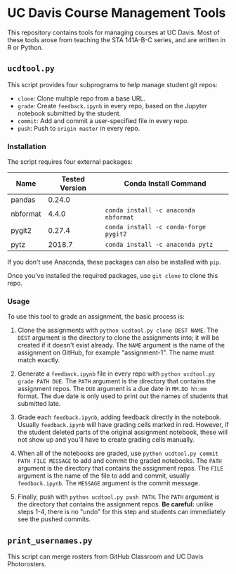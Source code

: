 # UC Davis Course Management Tools

This repository contains tools for managing courses at UC Davis. Most of these
tools arose from teaching the STA 141A-B-C series, and are written in R or
Python.

## `ucdtool.py`

This script provides four subprograms to help manage student git repos:

*   `clone`: Clone multiple repo from a base URL.
*   `grade`: Create `feedback.ipynb` in every repo, based on the Jupyter
    notebook submitted by the student.
*   `commit`: Add and commit a user-specified file in every repo.
*   `push`: Push to `origin master` in every repo.

### Installation

The script requires four external packages:

Name     | Tested Version | Conda Install Command
-------- | -------------- | ---------------------
pandas   | 0.24.0         |
nbformat | 4.4.0          | `conda install -c anaconda nbformat`
pygit2   | 0.27.4         | `conda install -c conda-forge pygit2`
pytz     | 2018.7         | `conda install -c anaconda pytz`

If you don't use Anaconda, these packages can also be installed with `pip`.

Once you've installed the required packages, use `git clone` to clone this
repo.

### Usage

To use this tool to grade an assignment, the basic process is:

1.  Clone the assignments with `python ucdtool.py clone DEST NAME`. The `DEST`
    argument is the directory to clone the assignments into; it will be created
    if it doesn't exist already. The `NAME` argument is the name of the
    assignment on GitHub, for example "assignment-1". The name must match
    exactly.

2.  Generate a `feedback.ipynb` file in every repo with `python ucdtool.py
    grade PATH DUE`. The `PATH` argument is the directory that contains the
    assignment repos. The `DUE` argument is a due date in `MM.DD hh:mm` format.
    The due date is only used to print out the names of students that submitted
    late.

3.  Grade each `feedback.ipynb`, adding feedback directly in the notebook.
    Usually `feedback.ipynb` will have grading cells marked in red. However, if
    the student deleted parts of the original assignment notebook, these will
    not show up and you'll have to create grading cells manually.

4.  When all of the notebooks are graded, use `python ucdtool.py commit PATH
    FILE MESSAGE` to add and commit the graded notebooks. The `PATH` argument
    is the directory that contains the assignment repos. The `FILE` argument is
    the name of the file to add and commit, usually `feedback.ipynb`. The
    `MESSAGE` argument is the commit message.

5.  Finally, push with `python ucdtool.py push PATH`. The `PATH` argument is
    the directory that contains the assignment repos. **Be careful:** unlike
    steps 1-4, there is no "undo" for this step and students can immediately
    see the pushed commits.


## `print_usernames.py`

This script can merge rosters from GitHub Classroom and UC Davis Photorosters.
